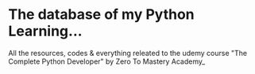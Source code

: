# The database of my Python Learning...

All the resources, codes & everything releated to the udemy course "The Complete Python Developer" by Zero To Mastery Academy_